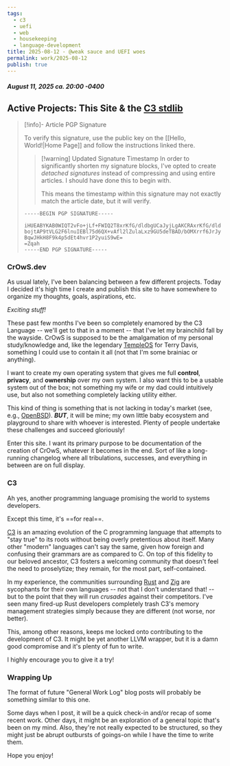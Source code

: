 ```yaml
---
tags:
  - c3
  - uefi
  - web
  - housekeeping
  - language-development
title: 2025-08-12 - @weak sauce and UEFI woes
permalink: work/2025-08-12
publish: true
---
```

##### August 11, 2025 ca. 20:00 -0400
## Active Projects: This Site & the [C3 stdlib](https://github.com/c3lang/c3c)
> [!info]- Article PGP Signature
>
> To verify this signature, use the public key on the [[Hello, World!|Home Page]] and follow the instructions linked there.
>
> > [!warning] Updated Signature Timestamp
> > In order to significantly shorten my signature blocks, I've opted to create _detached signatures_ instead of compressing and using entire articles. I should have done this to begin with.
> > 
> > This means the timestamp within this signature may not exactly match the article date, but it will verify.
>
> ```
> -----BEGIN PGP SIGNATURE-----
> 
> iHUEABYKAB0WIQT2vFo+jLf+FWIQ2T8xrKfG/dldbgUCaJyjLgAKCRAxrKfG/dld
> bojtAP9tVLG2F6lnuIEBl75d6QX+vAfl2lZulaLxz9GU5deTBAD/bOMXrrf6JrJy
> BqwJHkH8F9k4p5dEt4hvr1P2yuiS9wE=
> =Zqah
> -----END PGP SIGNATURE-----
> ```

### CrOwS.dev
As usual lately, I've been balancing between a few different projects. Today I decided it's high time I create and publish this site to have somewhere to organize my thoughts, goals, aspirations, etc.

_Exciting stuff!_

These past few months I've been so completely enamored by the C3 Language -- we'll get to that in a moment -- that I've let my brainchild fall by the wayside. CrOwS is supposed to be the amalgamation of my personal study/knowledge and, like the legendary [TempleOS](https://templeos.org/) for Terry Davis, something I could use to contain it all (not that I'm some brainiac or anything).

I want to create my own operating system that gives me full **control**, **privacy**, and **ownership** over my own system. I also want this to be a usable system out of the box; not something my wife or my dad could intuitively use, but also not something completely lacking utility either.

This kind of thing is something that is not lacking in today's market (see, e.g., [OpenBSD](https://openbsd.org/)). ***BUT***, it will be mine; my own little baby ecosystem and playground to share with whoever is interested. Plenty of people undertake these challenges and succeed gloriously!

Enter this site. I want its primary purpose to be documentation of the creation of CrOwS, whatever it becomes in the end. Sort of like a long-running changelog where all tribulations, successes, and everything in between are on full display.

### C3
Ah yes, another programming language promising the world to systems developers.

Except this time, it's ==for real==.

[C3](https://c3-lang.org/) is an amazing evolution of the C programming language that attempts to "stay true" to its roots without being overly pretentious about itself. Many other "modern" languages can't say the same, given how foreign and confusing their grammars are as compared to C. On top of this fidelity to our beloved ancestor, C3 fosters a welcoming community that doesn't feel the need to proselytize; they remain, for the most part, self-contained.

In my experience, the communities surrounding [Rust](https://www.rust-lang.org/) and [Zig](https://ziglang.org/) are sycophants for their own languages -- not that I don't understand that! -- but to the point that they will run _crusades_ against their competitors. I've seen many fired-up Rust developers completely trash C3's memory management strategies simply because they are different (not worse, nor better).

This, among other reasons, keeps me locked onto contributing to the development of C3. It might be yet another LLVM wrapper, but it is a damn good compromise and it's plenty of fun to write.

I highly encourage you to give it a try!

### Wrapping Up
The format of future "General Work Log" blog posts will probably be something similar to this one.

Some days when I post, it will be a quick check-in and/or recap of some recent work. Other days, it might be an exploration of a general topic that's been on my mind. Also, they're not really expected to be structured, so they might just be abrupt outbursts of goings-on while I have the time to write them.

Hope you enjoy!
